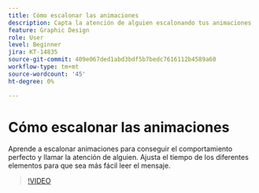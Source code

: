 ```yaml
---
title: Cómo escalonar las animaciones
description: Capta la atención de alguien escalonando tus animaciones
feature: Graphic Design
role: User
level: Beginner
jira: KT-14835
source-git-commit: 409e067ded1abd3bdf5b7bedc7616112b4589a60
workflow-type: tm+mt
source-wordcount: '45'
ht-degree: 0%

---
```


# Cómo escalonar las animaciones

Aprende a escalonar animaciones para conseguir el comportamiento perfecto y llamar la atención de alguien. Ajusta el tiempo de los diferentes elementos para que sea más fácil leer el mensaje.

>[!VIDEO](https://video.tv.adobe.com/v/3426981?quality=12&learn=on&hidetitle=true)

